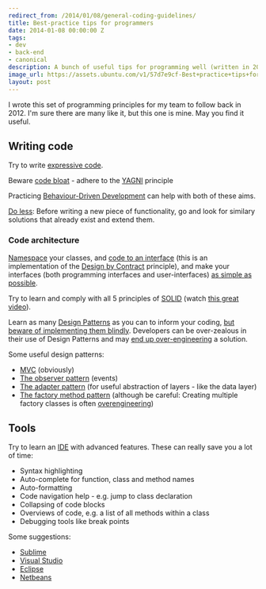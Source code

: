 ```yaml
---
redirect_from: /2014/01/08/general-coding-guidelines/
title: Best-practice tips for programmers
date: 2014-01-08 00:00:00 Z
tags:
- dev
- back-end
- canonical
description: A bunch of useful tips for programming well (written in 2012)
image_url: https://assets.ubuntu.com/v1/57d7e9cf-Best+practice+tips+for+programmers.png?w=230&h=160&mode=fill&bg=0000
layout: post
---
```


I wrote this set of programming principles for my team to follow back in 2012. I'm sure there are many like it, but this one is mine. May you find it useful.

## Writing code

Try to write [expressive code](http://en.wikipedia.org/wiki/Self-documenting).

Beware [code bloat](http://en.wikipedia.org/wiki/Code_bloat) - adhere to the [YAGNI](http://en.wikipedia.org/wiki/You_aren%27t_gonna_need_it) principle

Practicing [Behaviour-Driven Development](http://en.wikipedia.org/wiki/Behaviour-driven_development) can help with both of these aims.

[Do less](https://www.gov.uk/designprinciples#second): Before writing a new piece of functionality, go and look for similary solutions that already exist and extend them.

### Code architecture

[Namespace](http://en.wikipedia.org/wiki/Namespace_(computer_science)) your classes, and [code to an interface](http://stackoverflow.com/questions/383947/what-does-it-mean-to-program-to-an-interface) (this is an implementation of the [Design by Contract](http://en.wikipedia.org/wiki/Design_by_contract) principle), and make your interfaces (both programming interfaces and user-interfaces) [as simple as possible](https://www.gov.uk/designprinciples#fourth).

Try to learn and comply with all 5 principles of [SOLID](http://en.wikipedia.org/wiki/SOLID_(object-oriented_design)) (watch [this great video](http://vimeo.com/12350535#at=0)).

Learn as many [Design Patterns](http://en.wikipedia.org/wiki/Design_patterns) as you can to inform your coding, [but beware of implementing them blindly](http://discuss.joelonsoftware.com/default.asp?joel.3.219431). Developers can be over-zealous in their use of Design Patterns and may [end up over-engineering](http://loosely-coupled.blogspot.co.uk/2009/03/over-engineering-and-design-patterns.html) a solution.

Some useful design patterns:

- [MVC](http://en.wikipedia.org/wiki/MVC_Pattern) (obviously)
- [The observer pattern](http://en.wikipedia.org/wiki/Observer_pattern) (events)
- [The adapter pattern](http://en.wikipedia.org/wiki/Adapter_pattern) (for useful abstraction of layers - like the data layer)
- [The factory method pattern](http://en.wikipedia.org/wiki/Factory_pattern) (although be careful: Creating multiple factory classes is often [overengineering](http://en.wikipedia.org/wiki/Overengineering))

## Tools

Try to learn an [IDE](http://en.wikipedia.org/wiki/Integrated_development_environment) with advanced features. These can really save you a lot of time:

- Syntax highlighting
- Auto-complete for function, class and method names
- Auto-formatting
- Code navigation help - e.g. jump to class declaration
- Collapsing of code blocks
- Overviews of code, e.g. a list of all methods within a class
- Debugging tools like break points

Some suggestions:

- [Sublime](http://www.eclipse.org/projects/project.php?id=tools.pdt)
- [Visual Studio](http://www.microsoft.com/visualstudio/en-us)
- [Eclipse](http://www.eclipse.org/projects/project.php?id=tools.pdt)
- [Netbeans](http://www.eclipse.org/projects/project.php?id=tools.pdt)